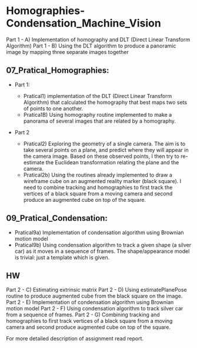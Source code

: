 # Homographies-Condensation_Machine_Vision

Part 1 - A) Implementation of homography and DLT (Direct Linear Transform Algorithm)
Part 1 - B) Using the DLT algorithm to produce a panoramic image by mapping three separate images together

## 07_Pratical_Homographies: ##

* Part 1:
  * Pratical1) implementation of the DLT (Direct Linear Transform Algorithm) that calculated the homography that best maps two sets of points to one another.
  * Pratica1B) Using homography routine implemented to make a panorama of several images that are related by a homography.

* Part 2
  * Pratical2) Exploring the geometry of a single camera. The aim is to take several points on a plane, and predict where they will appear in the camera image. Based on these observed points, I then try to re-estimate the Euclidean transformation relating the plane and
the camera. 
  * Pratical2b) Using the routines already implemented to draw a wireframe cube on an augmented reality marker (black square). I need to combine tracking and homographies to first track the vertices of a black square from a moving camera and second produce an augmented cube on top of the square.

## 09_Pratical_Condensation: ##

* Pratical9a) Implementation of condensation algorithm using Brownian motion model
* Pratical9b) Using condensation algorithm to track a given shape (a silver car) as it moves in a sequence of frames. The shape/appearance model is trivial: just a template which is given.

##  HW

Part 2 - C) Estimating extrinsic matrix
Part 2 - D) Using estimatePlanePose routine to produce augmented cube from the black square on the image.
Part 2 - E) Implementation of condensation algorithm using Brownian motion model
Part 2 - F) Using condensation algorithm to track silver car from a sequence of frames.
Part 2 - G) Combining tracking and homographies to first track vertices of a black square from a moving camera and second produce augmented cube on top of the square.

For more detailed description of assignment read report.
